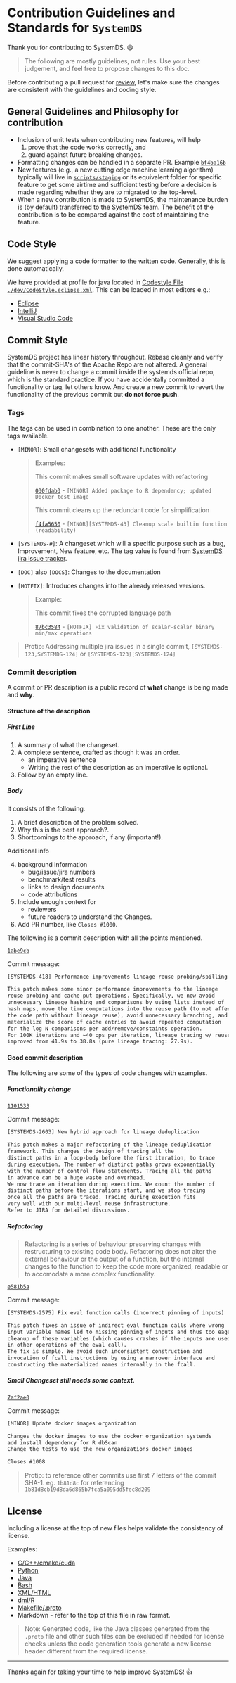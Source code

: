 <!--
{% comment %}
Licensed to the Apache Software Foundation (ASF) under one or more
contributor license agreements.  See the NOTICE file distributed with
this work for additional information regarding copyright ownership.
The ASF licenses this file to you under the Apache License, Version 2.0
(the "License"); you may not use this file except in compliance with
the License.  You may obtain a copy of the License at

http://www.apache.org/licenses/LICENSE-2.0

Unless required by applicable law or agreed to in writing, software
distributed under the License is distributed on an "AS IS" BASIS,
WITHOUT WARRANTIES OR CONDITIONS OF ANY KIND, either express or implied.
See the License for the specific language governing permissions and
limitations under the License.
{% end comment %}
-->

# Contribution Guidelines and Standards for `SystemDS`

Thank you for contributing to SystemDS. :smile:

> The following are mostly guidelines, not rules. Use your best judgement, and
> feel free to propose changes to this doc.

Before contributing a pull request for [review](https://github.com/apache/systemds/pulls),
let's make sure the changes are consistent with the guidelines and coding style.

## General Guidelines and Philosophy for contribution

*   Inclusion of unit tests when contributing new features, will help
    1. prove that the code works correctly, and
    2. guard against future breaking changes.
*   Formatting changes can be handled in a separate PR.
    Example [`bf4ba16b`](https://github.com/apache/systemds/commit/bf4ba16b9aaa9afee20a3f1c03b0ff49c5346a9d)
*   New features (e.g., a new cutting edge machine learning algorithm) typically will
    live in [`scripts/staging`](./scripts/staging) or its equivalent folder for specific
    feature to get some airtime and sufficient testing before a decision is made regarding
    whether they are to migrated to the top-level.
*   When a new contribution is made to SystemDS, the maintenance burden is (by default)
    transferred to the SystemDS team. The benefit of the contribution is to be compared
    against the cost of maintaining the feature.

## Code Style

We suggest applying a code formatter to the written code. Generally, this is done automatically.

We have provided at profile for java located in [Codestyle File `./dev/CodeStyle.eclipse.xml`](dev/CodeStyle_eclipse.xml). This can be loaded in most editors e.g.:

- [Eclipse](https://stackoverflow.com/questions/10432538/eclipse-import-conf-xml-files#10433986)
- [IntelliJ](https://imagej.net/Eclipse_code_style_profiles_and_IntelliJ)
- [Visual Studio Code](https://stackoverflow.com/questions/46030629/need-to-import-eclipse-java-formatter-profile-in-visual-studio-code)

## Commit Style

SystemDS project has linear history throughout. Rebase cleanly and verify that the commit-SHA's
of the Apache Repo are not altered.
A general guideline is never to change a commit inside the systemds official repo, which is
the standard practice. If you have accidentally committed a functionality or tag, let others know.
And create a new commit to revert the functionality of the previous commit but **do not force push**.


### Tags

The tags can be used in combination to one another. These are the only tags available.

* `[MINOR]`: Small changesets with additional functionality

  > Examples:
  >
  > This commit makes small software updates with refactoring
  > 
  > [`030fdab3`](https://github.com/apache/systemds/commit/030fdab3ebe6dedc3b4bb860e0ec5acfd9c38e5d) - `[MINOR] Added package to R dependency; updated Docker test image`
  >
  > This commit cleans up the redundant code for simplification
  > 
  > [`f4fa5650`](https://github.com/apache/systemds/commit/f4fa565013de13270df05dd37610382ca80f7354) - `[MINOR][SYSTEMDS-43] Cleanup scale builtin function (readability)`
  >

* `[SYSTEMDS-#]`: A changeset which will a specific purpose such as a bug, Improvement, 
   New feature, etc. The tag value is found from [SystemDS jira issue tracker](https://issues.apache.org/jira/projects/SYSTEMDS/issues).
   
* `[DOC]` also `[DOCS]`: Changes to the documentation
  
* `[HOTFIX]`: Introduces changes into the already released versions.
    
    > Example:
    > 
    > This commit fixes the corrupted language path
    > 
    > [`87bc3584`](https://github.com/apache/systemds/commit/87bc3584db2148cf78b2d46418639e88ca27ec64) - `[HOTFIX] Fix validation of scalar-scalar binary min/max operations`
    >

> Protip:
> Addressing multiple jira issues in a single commit, `[SYSTEMDS-123,SYSTEMDS-124]` or `[SYSTEMDS-123][SYSTEMDS-124]`

### Commit description

A commit or PR description is a public record of **what** change is being made and **why**.

#### Structure of the description

##### First Line

1. A summary of what the changeset.
2. A complete sentence, crafted as though it was an order.
    - an imperative sentence
    - Writing the rest of the description as an imperative is optional.
3. Follow by an empty line.

##### Body

It consists of the following.

1. A brief description of the problem solved.
2. Why this is the best approach?.
3. Shortcomings to the approach, if any (important!).

Additional info

4. background information
   - bug/issue/jira numbers
   - benchmark/test results
   - links to design documents
   - code attributions
5. Include enough context for
   - reviewers
   - future readers to understand the Changes.
6. Add PR number, like `Closes #1000`.

The following is a commit description with all the points mentioned.

[`1abe9cb`](https://github.com/apache/systemds/commit/1abe9cb79d8001992f1c79ba5e638e6b423a1382)

Commit message:
```txt
[SYSTEMDS-418] Performance improvements lineage reuse probing/spilling

This patch makes some minor performance improvements to the lineage
reuse probing and cache put operations. Specifically, we now avoid
unnecessary lineage hashing and comparisons by using lists instead of
hash maps, move the time computations into the reuse path (to not affect
the code path without lineage reuse), avoid unnecessary branching, and
materialize the score of cache entries to avoid repeated computation
for the log N comparisons per add/remove/constaints operation.
For 100K iterations and ~40 ops per iteration, lineage tracing w/ reuse
improved from 41.9s to 38.8s (pure lineage tracing: 27.9s).
```

#### Good commit description

The following are some of the types of code changes with examples.

##### Functionality change

[`1101533`](https://github.com/apache/systemds/commit/1101533fd1b2be4e475a18052dbb4bc930bb05d9)

Commit message:
```txt
[SYSTEMDS-2603] New hybrid approach for lineage deduplication

This patch makes a major refactoring of the lineage deduplication
framework. This changes the design of tracing all the
distinct paths in a loop-body before the first iteration, to trace
during execution. The number of distinct paths grows exponentially
with the number of control flow statements. Tracing all the paths
in advance can be a huge waste and overhead.
We now trace an iteration during execution. We count the number of
distinct paths before the iterations start, and we stop tracing
once all the paths are traced. Tracing during execution fits
very well with our multi-level reuse infrastructure.
Refer to JIRA for detailed discussions.
```


##### Refactoring

> Refactoring is a series of behaviour preserving changes with restructuring to
> existing code body. Refactoring does not alter the external behaviour or the
> output of a function, but the internal changes to the function to keep the code
> more organized, readable or to accomodate a more complex functionality.


[`e581b5a`](https://github.com/apache/systemds/commit/e581b5a6248b56a70e18ffe6ba699e8142a2d679)

Commit message:
```txt
[SYSTEMDS-2575] Fix eval function calls (incorrect pinning of inputs)

This patch fixes an issue of indirect eval function calls where wrong
input variable names led to missing pinning of inputs and thus too eager
cleanup of these variables (which causes crashes if the inputs are used
in other operations of the eval call).
The fix is simple. We avoid such inconsistent construction and
invocation of fcall instructions by using a narrower interface and
constructing the materialized names internally in the fcall.
```

##### Small Changeset still needs some context.

[`7af2ae0`](https://github.com/apache/systemds/commit/7af2ae04f28ddcb36158719a25a7fa34b22d3266)

Commit message:
```txt
[MINOR] Update docker images organization

Changes the docker images to use the docker organization systemds
add install dependency for R dbScan
Change the tests to use the new organizations docker images

Closes #1008
```

> Protip: to reference other commits use first 7 letters of the commit SHA-1.
> eg. `1b81d8c` for referencing `1b81d8cb19d8da6d865b7fca5a095dd5fec8d209`

## License

Including a license at the top of new files helps validate the consistency of license.

Examples:

- [C/C++/cmake/cuda](./src/main/cpp/libmatrixdnn.h#L1-L18)
- [Python](./src/main/python/create_python_dist.py#L1-L21)
- [Java](./src/main/java/org/apache/sysds/api/ConfigurableAPI.java#L1-L18)
- [Bash](./src/main/bash/sparkDML2.sh#L2-L21)
- [XML/HTML](./src/assembly/bin.xml#L2-L19)
- [dml/R](./scripts/algorithms/ALS-CG.dml#L1-L20)
- [Makefile/.proto](./src/main/python/docs/Makefile#L1-L20)
- Markdown - refer to the top of this file in raw format.

> Note: Generated code, like the Java classes generated from the `.proto` file and other such files can be excluded if needed
> for license checks unless the code generation tools generate a new license header different from the required license.
___

Thanks again for taking your time to help improve SystemDS! :+1:
